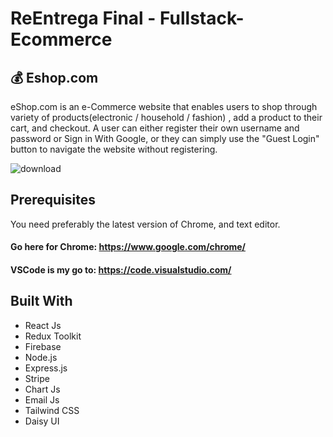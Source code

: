 # ReEntrega Final - Fullstack-Ecommerce

## :moneybag: Eshop.com

eShop.com is an e-Commerce website that enables users to shop through variety of products(electronic / household / fashion) , add a product to their cart, and checkout. A user can either register their own username and password or Sign in With Google, or they can simply use the "Guest Login" button to navigate the website without registering.

![download](https://user-images.githubusercontent.com/81632171/199007839-77a2f0cd-9b25-4dec-a141-30155fbc4a20.png)

## Prerequisites

You need preferably the latest version of Chrome, and text editor.

#### Go here for Chrome: https://www.google.com/chrome/

#### VSCode is my go to: https://code.visualstudio.com/

## Built With

- React Js
- Redux Toolkit
- Firebase
- Node.js
- Express.js
- Stripe
- Chart Js
- Email Js
- Tailwind CSS
- Daisy UI
